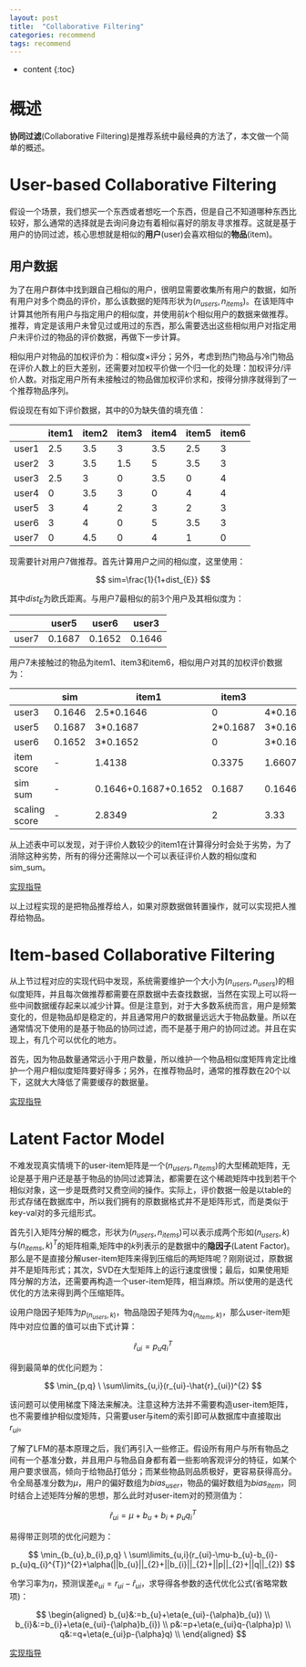```yaml
---
layout: post
title:  "Collaborative Filtering"
categories: recommend
tags: recommend
---
```


* content
{:toc}

# 概述

**协同过滤**(Collaborative Filtering)是推荐系统中最经典的方法了，本文做一个简单的概述。

# User-based Collaborative Filtering

假设一个场景，我们想买一个东西或者想吃一个东西，但是自己不知道哪种东西比较好，那么通常的选择就是去询问身边有着相似喜好的朋友寻求推荐。这就是基于用户的协同过滤，核心思想就是相似的**用户**(user)会喜欢相似的**物品**(item)。

## 用户数据

为了在用户群体中找到跟自己相似的用户，很明显需要收集所有用户的数据，如所有用户对多个商品的评价，那么该数据的矩阵形状为$(n_{users},n_{items})$。在该矩阵中计算其他所有用户与指定用户的相似度，并使用前$k$个相似用户的数据来做推荐。推荐，肯定是该用户未曾见过或用过的东西，那么需要选出这些相似用户对指定用户未评价过的物品的评价数据，再做下一步计算。

相似用户对物品的加权评价为：相似度$\times$评分；另外，考虑到热门物品与冷门物品在评价人数上的巨大差别，还需要对加权平价做一个归一化的处理：加权评分/评价人数。对指定用户所有未接触过的物品做加权评价求和，按得分排序就得到了一个推荐物品序列。

假设现在有如下评价数据，其中的0为缺失值的填充值：

||item1|item2|item3|item4|item5|item6|
|-|-|-|-|-|-|-|
|user1|2.5|3.5|3|3.5|2.5|3|
|user2|3|3.5|1.5|5|3.5|3|
|user3|2.5|3|0|3.5|0|4|
|user4|0|3.5|3|0|4|4|
|user5|3|4|2|3|2|3|
|user6|3|4|0|5|3.5|3|
|user7|0|4.5|0|4|1|0|

现需要针对用户7做推荐。首先计算用户之间的相似度，这里使用：

$$
sim=\frac{1}{1+dist_{E}}
$$

其中$dist_{E}$为欧氏距离。与用户7最相似的前3个用户及其相似度为：

||user5|user6|user3|
|-|-|-|-|
|user7|0.1687|0.1652|0.1646|

用户7未接触过的物品为item1、item3和item6，相似用户对其的加权评价数据为：

||sim|item1|item3|item6|
|-|-|-|-|-|
|user3|0.1646|2.5*0.1646|0|4*0.1646|
|user5|0.1687|3*0.1687|2*0.1687|3*0.1687|
|user6|0.1652|3*0.1652|0|3*0.1652|
|item score|-|1.4138|0.3375|1.6607|
|sim sum|-|0.1646+0.1687+0.1652|0.1687|0.1646+0.1687+0.1652|
|scaling score|-|2.8349|2|3.33|

从上述表中可以发现，对于评价人数较少的item1在计算得分时会处于劣势，为了消除这种劣势，所有的得分还需除以一个可以表征评价人数的相似度和sim\_sum。

[实现指导](https://github.com/Daya-Jin/ML_for_learner/blob/master/recommend/1.%20user_based_CF.ipynb)

以上过程实现的是把物品推荐给人，如果对原数据做转置操作，就可以实现把人推荐给物品。

# Item-based Collaborative Filtering

从上节过程对应的实现代码中发现，系统需要维护一个大小为$(n_{users},n_{users})$的相似度矩阵，并且每次做推荐都需要在原数据中去查找数据，当然在实现上可以将一些中间数据缓存起来以减少计算。但是注意到，对于大多数系统而言，用户是频繁变化的，但是物品却是稳定的，并且通常用户的数据量远远大于物品数量。所以在通常情况下使用的是基于物品的协同过滤，而不是基于用户的协同过滤。并且在实现上，有几个可以优化的地方。

首先，因为物品数量通常远小于用户数量，所以维护一个物品相似度矩阵肯定比维护一个用户相似度矩阵要好得多；另外，在推荐物品时，通常的推荐数在20个以下，这就大大降低了需要缓存的数据量。

[实现指导](https://github.com/Daya-Jin/ML_for_learner/blob/master/recommend/2.%20item_based_CF.ipynb)

# Latent Factor Model

不难发现真实情境下的user-item矩阵是一个$(n_{users},n_{items})$的大型稀疏矩阵，无论是基于用户还是基于物品的协同过滤算法，都需要在这个稀疏矩阵中找到若干个相似对象，这一步是既费时又费空间的操作。实际上，评价数据一般是以table的形式存储在数据库中，所以我们拥有的原数据格式并不是矩阵形式，而是类似于key-val对的多元组形式。

首先引入矩阵分解的概念，形状为$(n_{users},n_{items})$可以表示成两个形如$(n_{users},k)$与$(n_{items},k)^{T}$的矩阵相乘,矩阵中的$k$列表示的是数据中的**隐因子**(Latent Factor)。那么是不是直接分解user-item矩阵来得到压缩后的两矩阵呢？刚刚说过，原数据并不是矩阵形式；其次，SVD在大型矩阵上的运行速度很慢；最后，如果使用矩阵分解的方法，还需要再构造一个user-item矩阵，相当麻烦。所以使用的是迭代优化的方法来得到两个压缩矩阵。

设用户隐因子矩阵为$p_{(n_{users},k)}$，物品隐因子矩阵为$q_{(n_{items},k)}$，那么user-item矩阵中对应位置的值可以由下式计算：

$$
\hat{r}_{ui}=p_{u}q_{i}^{T}
$$

得到最简单的优化问题为：

$$
\min_{p,q} \  \sum\limits_{u,i}(r_{ui}-\hat{r}_{ui})^{2}
$$

该问题可以使用梯度下降法来解决。注意这种方法并不需要构造user-item矩阵，也不需要维护相似度矩阵，只需要user与item的索引即可从数据库中直接取出$r_{ui}$。

了解了LFM的基本原理之后，我们再引入一些修正。假设所有用户与所有物品之间有一个基准分数，并且用户与物品自身都有着一些影响客观评分的特征，如某个用户要求很高，倾向于给物品打低分；而某些物品则品质极好，更容易获得高分。令全局基准分数为$\mu$，用户的偏好数组为$bias_{user}$，物品的偏好数组为$bias_{item}$，同时结合上述矩阵分解的思想，那么此时对user-item对的预测值为：

$$
\hat{r}_{ui}=\mu+b_{u}+b_{i}+p_{u}q_{i}^{T}
$$

易得带正则项的优化问题为：

$$
\min_{b_{u},b_{i},p,q} \  \sum\limits_{u,i}(r_{ui}-\mu-b_{u}-b_{i}-p_{u}q_{i}^{T})^{2}+\alpha(||b_{u}||_{2}+||b_{i}||_{2}+||p||_{2}+||q||_{2})
$$

令学习率为$\eta$，预测误差$e_{ui}=r_{ui}-\hat{r}_{ui}$，求导得各参数的迭代优化公式(省略常数项)：

$$
\begin{aligned}
    b_{u}&:=b_{u}+\eta(e_{ui}-{\alpha}b_{u}) \\
    b_{i}&:=b_{i}+\eta(e_{ui}-{\alpha}b_{i}) \\
    p&:=p+\eta(e_{ui}q-{\alpha}p) \\
    q&:=q+\eta(e_{ui}p-{\alpha}q) \\
\end{aligned}
$$

[实现指导](https://github.com/Daya-Jin/ML_for_learner/blob/master/recommend/LFM.ipynb)
